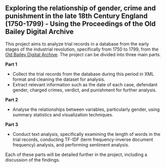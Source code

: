 ## Exploring the relationship of gender, crime and punishment in the late 18th Century England (1750-1799) - Using the Proceedings of the Old Bailey Digital Archive 

This project aims to analyze trial records in a database from the early stages of the industrial revolution, specifically from 1750 to 1799, from the [Old Bailey Digital Archive](https://www.oldbaileyonline.org/). The project can be divided into three main parts. 

**Part 1**
- Collect the trial records from the database during this period in XML format and cleaning the dataset for analysis. 
- Extract relevant information such as the date of each case, defendant gender, charged crimes, verdict, and punishment  for further analysis. 

**Part 2**
- Analyse the relationships between variables, particularly gender, using summary statistics and visualization techniques. 

**Part 3**
- Conduct text analysis, specifically examining the length of words in the trial records, conducting TF-IDF (term frequency-inverse document frequency) analysis, and performing sentiment analysis. 

Each of these parts will be detailed further in the project, including a discussion of the findings.
